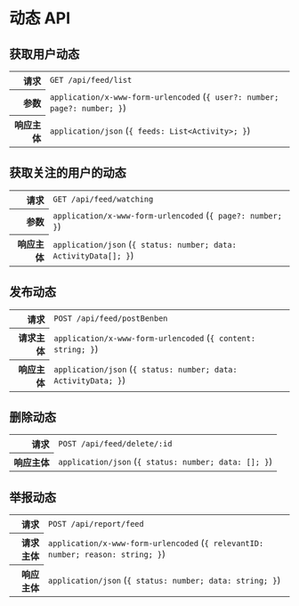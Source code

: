 # 动态 API

## 获取用户动态

<table>
  <tr>
    <th align="right">请求</th>
    <td><code>GET /api/feed/list</code></td>
  </tr>
  <tr>
    <th align="right">参数</th>
    <td><code>application/x-www-form-urlencoded</code> (<code>{ user?: number; page?: number; }</code>)</td>
  </tr>
  <tr>
    <th align="right">响应主体</th>
    <td><code>application/json</code> (<code>{ feeds: List&lt;Activity&gt;; }</code>)</td>
  </tr>
</table>

## 获取关注的用户的动态

<table>
  <tr>
    <th align="right">请求</th>
    <td><code>GET /api/feed/watching</code></td>
  </tr>
  <tr>
    <th align="right">参数</th>
    <td><code>application/x-www-form-urlencoded</code> (<code>{ page?: number; }</code>)</td>
  </tr>
  <tr>
    <th align="right">响应主体</th>
    <td><code>application/json</code> (<code>{ status: number; data: ActivityData[]; }</code>)</td>
  </tr>
</table>

## 发布动态

<table>
  <tr>
    <th align="right">请求</th>
    <td><code>POST /api/feed/postBenben</code></td>
  </tr>
  <tr>
    <th align="right">请求主体</th>
    <td><code>application/x-www-form-urlencoded</code> (<code>{ content: string; }</code>)</td>
  </tr>
  <tr>
    <th align="right">响应主体</th>
    <td><code>application/json</code> (<code>{ status: number; data: ActivityData; }</code>)</td>
  </tr>
</table>

## 删除动态

<table>
  <tr>
    <th align="right">请求</th>
    <td><code>POST /api/feed/delete/:id</code></td>
  </tr>
  <tr>
    <th align="right">响应主体</th>
    <td><code>application/json</code> (<code>{ status: number; data: []; }</code>)</td>
  </tr>
</table>

## 举报动态

<table>
  <tr>
    <th align="right">请求</th>
    <td><code>POST /api/report/feed</code></td>
  </tr>
  <tr>
    <th align="right">请求主体</th>
    <td><code>application/x-www-form-urlencoded</code> (<code>{ relevantID: number; reason: string; }</code>)</td>
  </tr>
  <tr>
    <th align="right">响应主体</th>
    <td><code>application/json</code> (<code>{ status: number; data: string; }</code>)</td>
  </tr>
</table>
